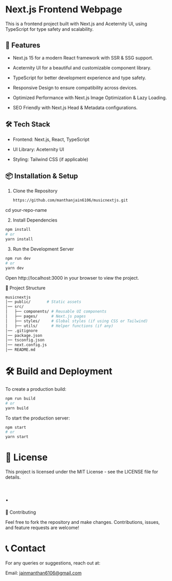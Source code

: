# Next.js Frontend Webpage

This is a frontend project built with Next.js and Aceternity UI, using TypeScript for type safety and scalability.

## 🚀 Features
- Next.js 15 for a modern React framework with SSR & SSG support.

- Aceternity UI for a beautiful and customizable component library.

- TypeScript for better development experience and type safety.

- Responsive Design to ensure compatibility across devices.

- Optimized Performance with Next.js Image Optimization & Lazy Loading.

- SEO Friendly with Next.js Head & Metadata configurations.

## 🛠️ Tech Stack
- Frontend: Next.js, React, TypeScript

- UI Library: Aceternity UI

- Styling: Tailwind CSS (if applicable)

## 📦 Installation & Setup
1. Clone the Repository
   ```bash
   https://github.com/manthanjain6106/musicnextjs.git
cd your-repo-name

2. Install Dependencies

```bash
npm install
# or
yarn install
```
3. Run the Development Server
```bash
npm run dev
# or
yarn dev
```
Open http://localhost:3000 in your browser to view the project.

📁 Project Structure

```bash
musicnextjs
│── public/       # Static assets
│── src/
│   ├── components/ # Reusable UI components
│   ├── pages/      # Next.js pages
│   ├── styles/     # Global styles (if using CSS or Tailwind)
│   ├── utils/      # Helper functions (if any)
│── .gitignore
│── package.json
│── tsconfig.json
│── next.config.js
│── README.md

```

# 🛠️ Build and Deployment
To create a production build:
```bash
npm run build
# or
yarn build
```
To start the production server:
```bash
npm start
# or
yarn start
```
# 📜 License
This project is licensed under the MIT License - see the LICENSE file for details.

# .

🙌 Contributing

Feel free to fork the repository and make changes. Contributions, issues, and feature requests are welcome!

# 📞 Contact

For any queries or suggestions, reach out at:

Email: jainmanthan6106@gmail.com

